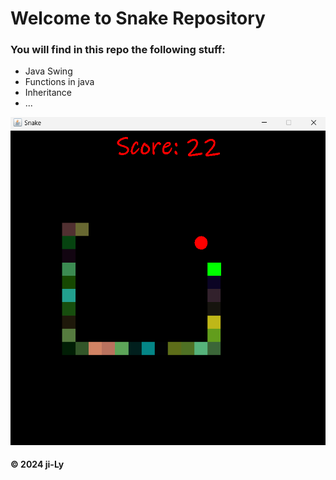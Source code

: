 # Welcome to Snake Repository
### You will find in this repo the following stuff:
* Java Swing
* Functions in java
* Inheritance
* ...

![Snake Game](./SnakeGame.png)

#### © 2024 ji-Ly